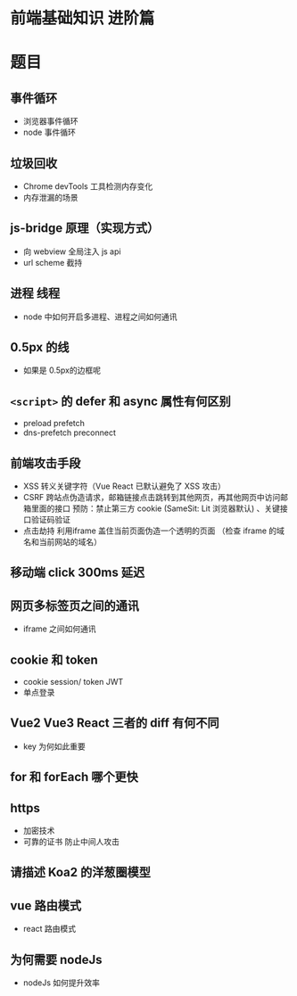 # 前端基础知识 进阶篇
# 题目

## 事件循环
- 浏览器事件循环
- node 事件循环

## 垃圾回收
- Chrome devTools 工具检测内存变化
- 内存泄漏的场景

## js-bridge 原理（实现方式）
- 向 webview 全局注入 js api
- url scheme 截持

## 进程 线程
- node 中如何开启多进程、进程之间如何通讯

## 0.5px 的线
- 如果是 0.5px的边框呢

## `<script>` 的 defer 和 async 属性有何区别
- preload prefetch 
- dns-prefetch preconnect

## 前端攻击手段
- XSS 转义关键字符（Vue React 已默认避免了 XSS 攻击）
- CSRF 跨站点伪造请求，邮箱链接点击跳转到其他网页，再其他网页中访问邮箱里面的接口 预防：禁止第三方 cookie (SameSit: Lit 浏览器默认) 、关键接口验证码验证
- 点击劫持 利用iframe 盖住当前页面伪造一个透明的页面 （检查 iframe 的域名和当前网站的域名）

## 移动端 click 300ms 延迟

## 网页多标签页之间的通讯
- iframe 之间如何通讯

## cookie 和 token
- cookie session/ token JWT
- 单点登录

## Vue2 Vue3 React 三者的 diff 有何不同
-  key 为何如此重要

## for 和 forEach 哪个更快

## https
- 加密技术
- 可靠的证书 防止中间人攻击

## 请描述 Koa2 的洋葱圈模型

## vue 路由模式
- react 路由模式

## 为何需要 nodeJs
- nodeJs 如何提升效率




